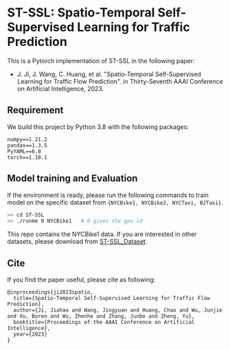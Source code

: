 # ST-SSL: Spatio-Temporal Self-Supervised Learning for Traffic Prediction 

This is a Pytorch implementation of ST-SSL in the following paper: 

* J. Ji, J. Wang, C. Huang, et al. "Spatio-Temporal Self-Supervised Learning for Traffic Flow Prediction". in Thirty-Seventh AAAI Conference on Artificial Intelligence, 2023. 

## Requirement

We build this project by Python 3.8 with the following packages: 
```
numpy==1.21.2
pandas==1.3.5
PyYAML==6.0
torch==1.10.1
```

## Model training and Evaluation

If the environment is ready, please run the following commands to train model on the specific dataset from `{NYCBike1, NYCBike2, NYCTaxi, BJTaxi}`.
```bash
>> cd ST-SSL
>> ./runme 0 NYCBike1   # 0 gives the gpu id
```

This repo contains the NYCBike1 data. If you are interested in other datasets, please download from [ST-SSL_Dataset](https://github.com/Echo-Ji/ST-SSL_Dataset).

## Cite

If you find the paper useful, please cite as following:

```
@inproceedings{ji2023spatio, 
  title={Spatio-Temporal Self-Supervised Learning for Traffic Flow Prediction}, 
  author={Ji, Jiahao and Wang, Jingyuan and Huang, Chao and Wu, Junjie and Xu, Boren and Wu, Zhenhe and Zhang, Junbo and Zheng, Yu}, 
  booktitle={Proceedings of the AAAI Conference on Artificial Intelligence}, 
  year={2023}
}
```
